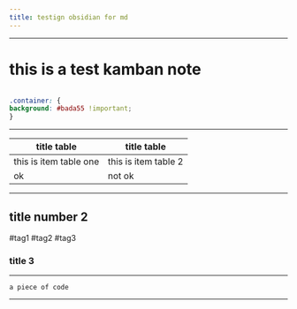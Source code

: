 ```yaml
---
title: testign obsidian for md
---
```


---

# this is a test kamban note



```CSS

.container: {
background: #bada55 !important;
}

```
---

| title table            | title table          |
| ---------------------- | -------------------- |
| this is item table one | this is item table 2 |
| ok                     | not ok               |

---

## title number 2


#tag1
#tag2
#tag3

### title 3 

---

```
a piece of code
```

---

